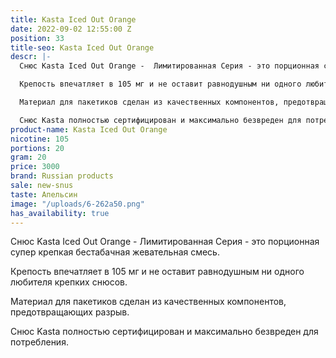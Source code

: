 ```yaml
---
title: Kasta Iced Out Orange
date: 2022-09-02 12:55:00 Z
position: 33
title-seo: Kasta Iced Out Orange
descr: |-
  Снюс Kasta Iced Out Orange -  Лимитированная Серия - это порционная супер крепкая бестабачная жевательная смесь.

  Крепость впечатляет в 105 мг и не оставит равнодушным ни одного любителя крепких снюсов.

  Материал для пакетиков сделан из качественных компонентов, предотвращающих разрыв.

  Снюс Kasta полностью сертифицирован и максимально безвреден для потребления.
product-name: Kasta Iced Out Orange
nicotine: 105
portions: 20
gram: 20
price: 3000
brand: Russian products
sale: new-snus
taste: Апельсин
image: "/uploads/6-262a50.png"
has_availability: true
---
```


Снюс Kasta Iced Out Orange -  Лимитированная Серия - это порционная супер крепкая бестабачная жевательная смесь.

Крепость впечатляет в 105 мг и не оставит равнодушным ни одного любителя крепких снюсов.

Материал для пакетиков сделан из качественных компонентов, предотвращающих разрыв.

Снюс Kasta полностью сертифицирован и максимально безвреден для потребления.